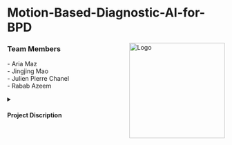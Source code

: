 # Motion-Based-Diagnostic-AI-for-BPD
<a href="https://github.com/AriaMaz">
<img src="https://github.com/Joycemaolol/Bipolar-disorder-and-machine-learning/assets/102880878/34bade9e-e294-449b-98f2-0cbe913f30c3" align="right" width="221" alt="Logo">
</a>

<h3 align="left">Team Members</h3>
- Aria Maz <br>
- Jingjing Mao <br> 
- Julien Pierre Chanel <br>
- Rabab Azeem <br>
<p><p>
  
  <details>
<summary><h4>Project Discription</h4></summary>
Artificial intelligence (AI) program in Python that uses motor activity data from patient’s motion-sensitive wristbands to diagnose bipolar disorder with a 76% accuracy (findings presented at CUCAI).
